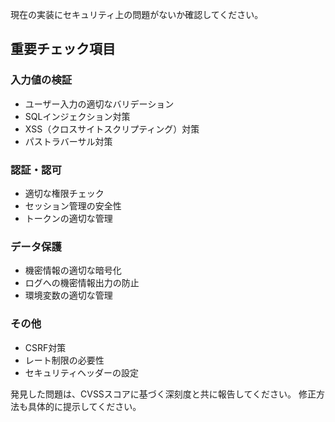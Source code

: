 現在の実装にセキュリティ上の問題がないか確認してください。

## 重要チェック項目

### 入力値の検証
- ユーザー入力の適切なバリデーション
- SQLインジェクション対策
- XSS（クロスサイトスクリプティング）対策
- パストラバーサル対策

### 認証・認可
- 適切な権限チェック
- セッション管理の安全性
- トークンの適切な管理

### データ保護
- 機密情報の適切な暗号化
- ログへの機密情報出力の防止
- 環境変数の適切な管理

### その他
- CSRF対策
- レート制限の必要性
- セキュリティヘッダーの設定

発見した問題は、CVSSスコアに基づく深刻度と共に報告してください。
修正方法も具体的に提示してください。
